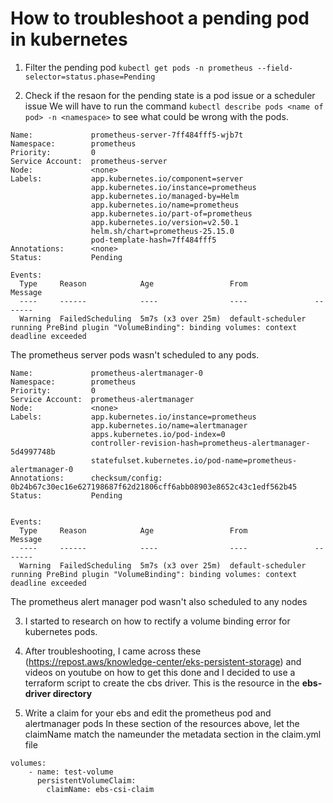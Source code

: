 # How to troubleshoot a pending pod in kubernetes
1. Filter the pending pod `kubectl get pods -n prometheus --field-selector=status.phase=Pending`

2. Check if the resaon for the pending state is a pod issue or a scheduler issue
We will have to run the command `kubectl describe pods <name of pod> -n <namespace>` to see what could be wrong with the pods.

```
Name:             prometheus-server-7ff484fff5-wjb7t
Namespace:        prometheus
Priority:         0
Service Account:  prometheus-server
Node:             <none>
Labels:           app.kubernetes.io/component=server
                  app.kubernetes.io/instance=prometheus
                  app.kubernetes.io/managed-by=Helm
                  app.kubernetes.io/name=prometheus
                  app.kubernetes.io/part-of=prometheus
                  app.kubernetes.io/version=v2.50.1
                  helm.sh/chart=prometheus-25.15.0
                  pod-template-hash=7ff484fff5
Annotations:      <none>
Status:           Pending

Events:
  Type     Reason            Age                 From               Message
  ----     ------            ----                ----               -------
  Warning  FailedScheduling  5m7s (x3 over 25m)  default-scheduler  running PreBind plugin "VolumeBinding": binding volumes: context deadline exceeded

```

The prometheus server pods wasn't scheduled to any pods.

```
Name:             prometheus-alertmanager-0
Namespace:        prometheus
Priority:         0
Service Account:  prometheus-alertmanager
Node:             <none>
Labels:           app.kubernetes.io/instance=prometheus
                  app.kubernetes.io/name=alertmanager
                  apps.kubernetes.io/pod-index=0
                  controller-revision-hash=prometheus-alertmanager-5d4997748b
                  statefulset.kubernetes.io/pod-name=prometheus-alertmanager-0
Annotations:      checksum/config: 0b24b67c30ec16e627198687f62d21806cff6abb08903e8652c43c1edf562b45
Status:           Pending


Events:
  Type     Reason            Age                 From               Message
  ----     ------            ----                ----               -------
  Warning  FailedScheduling  5m7s (x3 over 25m)  default-scheduler  running PreBind plugin "VolumeBinding": binding volumes: context deadline exceeded

```
The prometheus alert manager pod wasn't also scheduled to any nodes

3. I started to research on how to rectify a volume binding error for kubernetes pods.

4.  After troubleshooting, I came across these (https://repost.aws/knowledge-center/eks-persistent-storage) and videos on youtube on how to get this done and I decided to use a terraform script to create the cbs driver. This is the resource in the **ebs-driver directory**


5. Write a claim for your ebs and edit the prometheus pod and alertmanager pods
In these section of the resources above, let the claimName match the nameunder the metadata section in the claim.yml file
```
volumes:
    - name: test-volume
      persistentVolumeClaim:
        claimName: ebs-csi-claim

```





